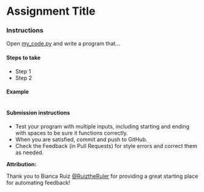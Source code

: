 # Assignment Title

### Instructions
Open [my_code.py](src/my_code.py) and write a program that...

#### Steps to take
* Step 1
* Step 2

#### Example
```buildoutcfg

```

#### Submission instructions
* Test your program with multiple inputs, including starting and ending with spaces to be sure it functions correctly.
* When you are satisfied, commit and push to GitHub.
* Check the Feedback (in Pull Requests) for style errors and correct them as needed.


**Attribution:**

Thank you to Bianca Ruiz [@RuiztheRuler](https://github.com/RuizTheRuler) for providing a great starting place for automating feedback!

